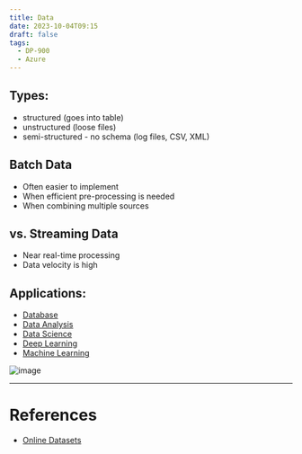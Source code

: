```yaml
---
title: Data
date: 2023-10-04T09:15
draft: false
tags:
  - DP-900
  - Azure
---
```

## Types:
- structured (goes into table)
- unstructured (loose files)
- semi-structured - no schema (log files, CSV, XML)
## Batch Data
- Often easier to implement
- When efficient pre-processing is needed
- When combining multiple sources
## vs. Streaming Data
- Near real-time processing
- Data velocity is high
## Applications:
- [Database](/notes/computer/database)
- [Data Analysis](/notes/computer/data/data-analysis)
- [Data Science](/notes/computer/data/data-science)
- [Deep Learning](/notes/computer/data/deep-learning)
- [Machine Learning](/notes/computer/data/machine-learning)


![image](/img/DSvDA.jpg)


---
# References

- [Online Datasets](/notes/computer/data/online-datasets)
